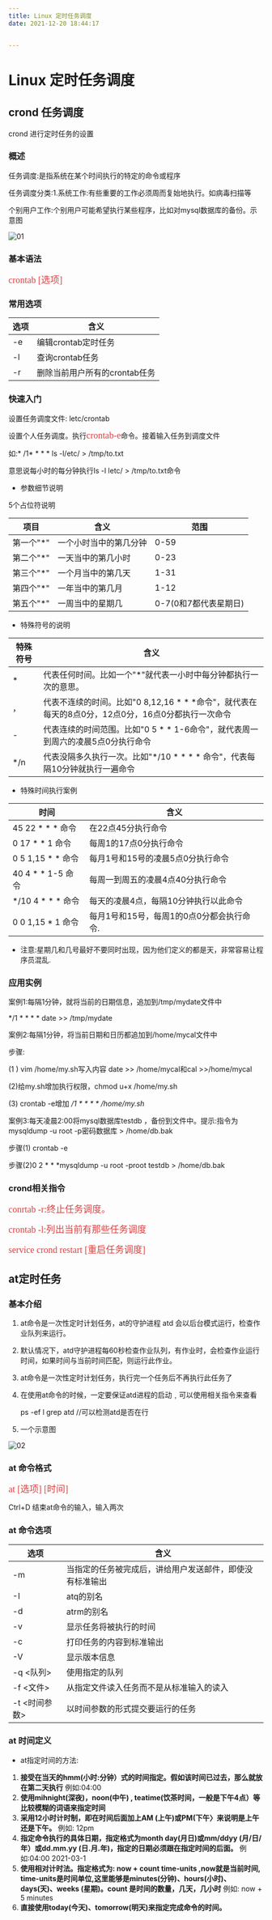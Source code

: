 ```yaml
---
title: Linux 定时任务调度
date: 2021-12-20 18:44:17


---
```

# Linux 定时任务调度

## crond 任务调度

crond 进行定时任务的设置

### 概述

任务调度:是指系统在某个时间执行的特定的命令或程序

任务调度分类:1.系统工作:有些重要的工作必须周而复始地执行。如病毒扫描等

个别用户工作:个别用户可能希望执行某些程序，比如对mysql数据库的备份。示意图

![01](./img/2bd9f485e13643026891ab3992ad8ba1_MD5.png)

### 基本语法

<font color=#DC4040 size=4 face="黑体">crontab [选项]</font>

### 常用选项

| 选项 | 含义                          |
| ---- | ----------------------------- |
| -e   | 编辑crontab定时任务           |
| -l   | 查询crontab任务               |
| -r   | 删除当前用户所有的crontab任务 |

### 快速入门

设置任务调度文件: letc/crontab

设置个人任务调度。执行<font color=#DC4040 size=4 face="黑体">crontab-e</font>命令。接着输入任务到调度文件

如:* /1* * * * ls -l/etc/ > /tmp/to.txt

意思说每小时的每分钟执行Is -l letc/  > /tmp/to.txt命令

+ 参数细节说明

5个占位符说明

| 项目      | 含义                   | 范围                  |
| --------- | ---------------------- | --------------------- |
| 第一个"*" | 一个小时当中的第几分钟 | 0-59                  |
| 第二个"*" | 一天当中的第几小时     | 0-23                  |
| 第三个"*" | 一个月当中的第几天     | 1-31                  |
| 第四个"*" | 一年当中的第几月       | 1-12                  |
| 第五个"*" | 一周当中的星期几       | 0-7(0和7都代表星期日) |

+ 特殊符号的说明

| 特殊符号 | 含义                                                         |
| -------- | ------------------------------------------------------------ |
| *        | 代表任何时间。比如一个"*"就代表一小时中每分钟都执行一次的意思。 |
| ，       | 代表不连续的时间。比如"0 8,12,16 * * *命令"，就代表在每天的8点0分，12点0分，16点0分都执行一次命令 |
| -        | 代表连续的时间范围。比如"0 5 * * 1-6命令"，就代表周一到周六的凌晨5点0分执行命令 |
| */n      | 代表没隔多久执行一次。比如"*/10 * * * * 命令"，代表每隔10分钟就执行一遍命令 |

+ 特殊时间执行案例

| 时间               | 含义                                      |
| ------------------ | ----------------------------------------- |
| 45 22 * * * 命令   | 在22点45分执行命令                        |
| 0 17 * * 1 命令    | 每周1的17点0分执行命令                    |
| 0 5 1,15 * * 命令  | 每月1号和15号的凌晨5点0分执行命令         |
| 40 4 * * 1-5  命令 | 每周一到周五的凌晨4点40分执行命令         |
| */10 4 * * * 命令  | 每天的凌晨4点，每隔10分钟执行以此命令     |
| 0 0 1,15 * 1 命令  | 每月1号和15号，每周1的0点0分都会执行命令. |

+ 注意:星期几和几号最好不要同时出现，因为他们定义的都是天，非常容易让程序员混乱.

### 应用实例

案例1:每隔1分钟，就将当前的日期信息，追加到/tmp/mydate文件中

*/1 * * * * date >> /tmp/mydate

案例2:每隔1分钟，将当前日期和日历都追加到/home/mycal文件中

步骤:

(1 ) vim /home/my.sh写入内容 date >> /home/mycal和cal >>/home/mycal

(2)给my.sh增加执行权限，chmod u+x /home/my.sh

(3) crontab -e增加 */1 * * * * /home/my.sh*

案例3:每天凌晨2:00将mysql数据库testdb ，备份到文件中。提示:指令为mysqldump -u root -p密码数据库 > /home/db.bak

步骤(1) crontab -e

步骤(2)0 2 * * *mysqldump -u root -proot testdb > /home/db.bak

### crond相关指令

<font color=#DC4040 size=4 face="黑体">conrtab -r:终止任务调度。</font>

<font color=#DC4040 size=4 face="黑体">crontab -l:列出当前有那些任务调度</font>

<font color=#DC4040 size=4 face="黑体">service crond restart [重启任务调度]</font>

## at定时任务

### 基本介绍

1. at命令是一次性定时计划任务，at的守护进程 atd 会以后台模式运行，检查作业队列来运行。

2. 默认情况下，atd守护进程每60秒检查作业队列，有作业时，会检查作业运行时间，如果时间与当前时间匹配，则运行此作业。

3. at命令是一次性定时计划任务，执行完一个任务后不再执行此任务了

4. 在使用at命令的时候，一定要保证atd进程的启动﹐可以使用相关指令来查看

   ps -ef l grep atd //可以检测atd是否在行

6. 一个示意图

![02](./img/4d2b883b48d87757644a7c29c4513e5c_MD5.png)

### at 命令格式

<font color=#DC4040 size=4 face="黑体">at [选项] [时间]</font>

Ctrl+D 结束at命令的输入，输入两次

### at 命令选项

| 选项          | 含义                                                     |
| ------------- | -------------------------------------------------------- |
| -m            | 当指定的任务被完成后，讲给用户发送邮件，即使没有标准输出 |
| -I            | atq的别名                                                |
| -d            | atrm的别名                                               |
| -v            | 显示任务将被执行的时间                                   |
| -c            | 打印任务的内容到标准输出                                 |
| -V            | 显示版本信息                                             |
| -q <队列>     | 使用指定的队列                                           |
| -f <文件>     | 从指定文件读入任务而不是从标准输入的读入                 |
| -t <时间参数> | 以时间参数的形式提交要运行的任务                         |

### at 时间定义

+ at指定时间的方法:

1. **接受在当天的hmm(小时:分钟）式的时间指定。假如该时间已过去，那么就放在第二天执行**       例如:04:00
2. **使用mihnight(深夜)，noon(中午) , teatime(饮茶时间，一般是下午4点）等比较模糊的词语来指定时间**
3. **采用12小时计时制，即在时间后面加上AM (上午)或PM(下午〉来说明是上午还是下午。**      例如: 12pm
4. **指定命令执行的具体日期，指定格式为month day(月日)或mm/ddyy (月/日/年）或dd.mm.yy (日.月.年)，指定的日期必须跟在指定时间的后面。**     例如:04:00 2021-03-1
5. **使用相对计时法。指定格式为: now + count time-units ,now就是当前时间, time-units是时间单位,这里能够是minutes(分钟)、hours(小时)、days(天)、weeks (星期)。count 是时间的数量，几天，几小时**  例如: now + 5 minutes
6. **直接使用today(今天)、tomorrow(明天)来指定完成命令的时间。**

